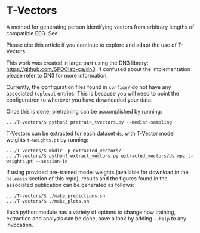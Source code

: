 # T-Vectors

A method for generating person identifying vectors from arbitrary lengths
of compatible EEG. See .

Please cite this article if you continue to explore and adapt the use of T-Vectors.

This work was created in large part using the DN3 library: https://github.com/SPOClab-ca/dn3. If
confused about the implementation please refer to DN3 for more information.

Currently, the configuration files found in `configs/` do not have any associated `toplevel` entries.
This is because you will need to point the configuratron to wherever you have downloaded your data.

Once this is done, pretraining can be accomplished by running:

```shell script
.../T-vectors/$ python3 pretrain_tvectors.py --median-sampling
```

T-Vectors can be extracted for each dataset `ds`, with T-Vector model weights `t-weights.pt` by running:

```shell script
.../T-vectors/$ mkdir -p extracted_vectors/
.../T-vectors/$ python3 extract_vectors.py extracted_vectors/ds.npz t-weights.pt --session-id
```

If using provided pre-trained model weights (available for download in the `Releases` section of this repo), 
results and the figures found in the associated publication can be generated as follows:

```shell script
.../T-vectors/$ ./make_predictions.sh
.../T-vectors/$ ./make_plots.sh
```

Each python module has a variety of options to change how training, extraction and analysis can be done,
have a look by adding `--help` to any invocation.